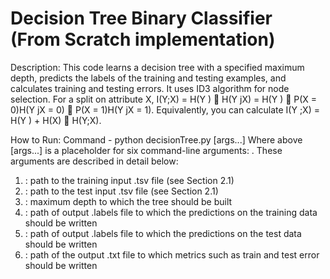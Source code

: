 # Decision Tree Binary Classifier (From Scratch implementation)

Description:
This code learns a decision tree with a specified maximum depth, predicts the labels of the training and testing examples, and calculates training and testing errors. It uses ID3 algorithm for node selection.
For a split on attribute X,
I(Y;X) = H(Y ) 􀀀 H(Y jX) = H(Y ) 􀀀 P(X = 0)H(Y jX = 0) 􀀀 P(X = 1)H(Y jX = 1).
Equivalently, you can calculate I(Y ;X) = H(Y ) + H(X) 􀀀 H(Y;X).

How to Run:
Command - python decisionTree.py [args...]
Where above [args...] is a placeholder for six command-line arguments: <train input> <test
input> <max depth> <train out> <test out> <metrics out>. These arguments are described
in detail below:
1. <train input>: path to the training input .tsv file (see Section 2.1)
2. <test input>: path to the test input .tsv file (see Section 2.1)
3. <max depth>: maximum depth to which the tree should be built
4. <train out>: path of output .labels file to which the predictions on the training data should be written
5. <test out>: path of output .labels file to which the predictions on the test data should be written
6. <metrics out>: path of the output .txt file to which metrics such as train and test error should be written
